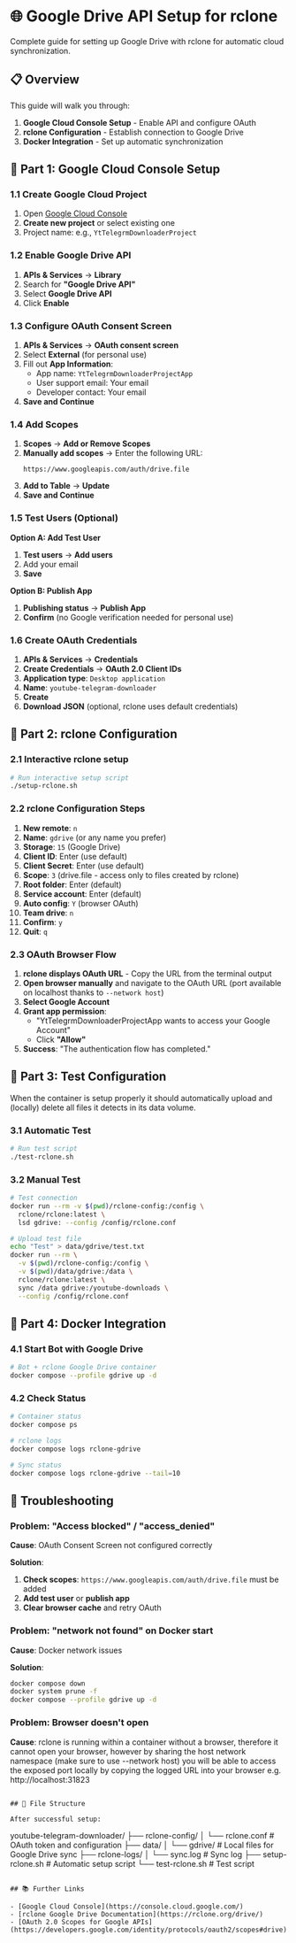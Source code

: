 # 🌐 Google Drive API Setup for rclone

Complete guide for setting up Google Drive with rclone for automatic cloud synchronization.

## 📋 Overview

This guide will walk you through:
1. **Google Cloud Console Setup** - Enable API and configure OAuth
2. **rclone Configuration** - Establish connection to Google Drive
3. **Docker Integration** - Set up automatic synchronization

## 🚀 Part 1: Google Cloud Console Setup

### 1.1 Create Google Cloud Project

1. Open [Google Cloud Console](https://console.cloud.google.com/)
2. **Create new project** or select existing one
3. Project name: e.g., `YtTelegrmDownloaderProject`

### 1.2 Enable Google Drive API

1. **APIs & Services** → **Library**
2. Search for **"Google Drive API"**
3. Select **Google Drive API**
4. Click **Enable**

### 1.3 Configure OAuth Consent Screen

1. **APIs & Services** → **OAuth consent screen**
2. Select **External** (for personal use)
3. Fill out **App Information**:
   - App name: `YtTelegrmDownloaderProjectApp`
   - User support email: Your email
   - Developer contact: Your email
4. **Save and Continue**

### 1.4 Add Scopes

1. **Scopes** → **Add or Remove Scopes**
2. **Manually add scopes** → Enter the following URL:
   ```
   https://www.googleapis.com/auth/drive.file
   ```
3. **Add to Table** → **Update**
4. **Save and Continue**

### 1.5 Test Users (Optional)

**Option A: Add Test User**
1. **Test users** → **Add users**
2. Add your email
3. **Save**

**Option B: Publish App**
1. **Publishing status** → **Publish App**
2. **Confirm** (no Google verification needed for personal use)

### 1.6 Create OAuth Credentials

1. **APIs & Services** → **Credentials**
2. **Create Credentials** → **OAuth 2.0 Client IDs**
3. **Application type**: `Desktop application`
4. **Name**: `youtube-telegram-downloader`
5. **Create**
6. **Download JSON** (optional, rclone uses default credentials)

## 🔧 Part 2: rclone Configuration

### 2.1 Interactive rclone setup

```bash
# Run interactive setup script
./setup-rclone.sh
```

### 2.2 rclone Configuration Steps

1. **New remote**: `n`
2. **Name**: `gdrive` (or any name you prefer)
3. **Storage**: `15` (Google Drive)
4. **Client ID**: Enter (use default)
5. **Client Secret**: Enter (use default)
6. **Scope**: `3` (drive.file - access only to files created by rclone)
7. **Root folder**: Enter (default)
8. **Service account**: Enter (default)
9. **Auto config**: `Y` (browser OAuth)
10. **Team drive**: `n`
11. **Confirm**: `y`
12. **Quit**: `q`

### 2.3 OAuth Browser Flow

1. **rclone displays OAuth URL** - Copy the URL from the terminal output
2. **Open browser manually** and navigate to the OAuth URL (port available on localhost thanks to `--network host`)
3. **Select Google Account**
4. **Grant app permission**:
   - "YtTelegrmDownloaderProjectApp wants to access your Google Account"
   - Click **"Allow"**
5. **Success**: "The authentication flow has completed."

## 🧪 Part 3: Test Configuration

When the container is setup properly it should automatically upload and (locally) delete all files it detects in its data volume.

### 3.1 Automatic Test

```bash
# Run test script
./test-rclone.sh
```

### 3.2 Manual Test

```bash
# Test connection
docker run --rm -v $(pwd)/rclone-config:/config \
  rclone/rclone:latest \
  lsd gdrive: --config /config/rclone.conf

# Upload test file
echo "Test" > data/gdrive/test.txt
docker run --rm \
  -v $(pwd)/rclone-config:/config \
  -v $(pwd)/data/gdrive:/data \
  rclone/rclone:latest \
  sync /data gdrive:/youtube-downloads \
  --config /config/rclone.conf
```

## 🐳 Part 4: Docker Integration

### 4.1 Start Bot with Google Drive

```bash
# Bot + rclone Google Drive container
docker compose --profile gdrive up -d
```

### 4.2 Check Status

```bash
# Container status
docker compose ps

# rclone logs
docker compose logs rclone-gdrive

# Sync status
docker compose logs rclone-gdrive --tail=10
```



## 🔧 Troubleshooting

### Problem: "Access blocked" / "access_denied"

**Cause**: OAuth Consent Screen not configured correctly

**Solution**:
1. **Check scopes**: `https://www.googleapis.com/auth/drive.file` must be added
2. **Add test user** or **publish app**
3. **Clear browser cache** and retry OAuth

### Problem: "network not found" on Docker start

**Cause**: Docker network issues

**Solution**:
```bash
docker compose down
docker system prune -f
docker compose --profile gdrive up -d
```

### Problem: Browser doesn't open

**Cause**: rclone is running within a container without a browser, therefore it cannot open your browser, however by sharing the host network namespace (make sure to use --network host) you will be able to access the exposed port locally by copying the logged URL into your browser e.g. http://localhost:31823
```

## 📁 File Structure

After successful setup:

```
youtube-telegram-downloader/
├── rclone-config/
│   └── rclone.conf          # OAuth token and configuration
├── data/
│   └── gdrive/              # Local files for Google Drive sync
├── rclone-logs/
│   └── sync.log             # Sync log
├── setup-rclone.sh          # Automatic setup script
└── test-rclone.sh           # Test script
```  

## 📚 Further Links

- [Google Cloud Console](https://console.cloud.google.com/)
- [rclone Google Drive Documentation](https://rclone.org/drive/)
- [OAuth 2.0 Scopes for Google APIs](https://developers.google.com/identity/protocols/oauth2/scopes#drive) 